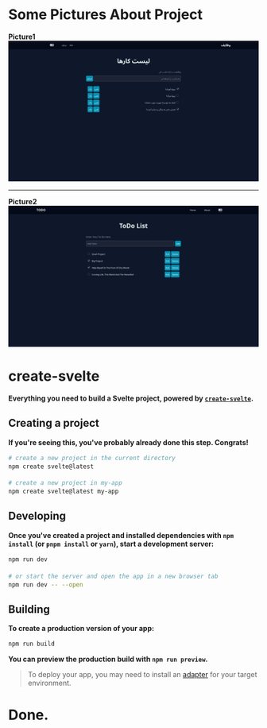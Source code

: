 # Some Pictures About Project

**Picture1**
![](./Shot-1.png)
___
**Picture2**
![](./Shot-2.png)

# create-svelte

**Everything you need to build a Svelte project, powered by [`create-svelte`](https://github.com/sveltejs/kit/tree/main/packages/create-svelte).**

## Creating a project

**If you're seeing this, you've probably already done this step. Congrats!**

```bash
# create a new project in the current directory
npm create svelte@latest

# create a new project in my-app
npm create svelte@latest my-app
```

## Developing

**Once you've created a project and installed dependencies with `npm install` (or `pnpm install` or `yarn`), start a development server:**

```bash
npm run dev

# or start the server and open the app in a new browser tab
npm run dev -- --open
```

## Building

**To create a production version of your app:**

```bash
npm run build
```

**You can preview the production build with `npm run preview`.**

> To deploy your app, you may need to install an [adapter](https://kit.svelte.dev/docs/adapters) for your target environment.

# Done.